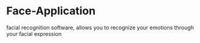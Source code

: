 # Face-Application
 
facial recognition software,
allows you to recognize your emotions through your facial expression
